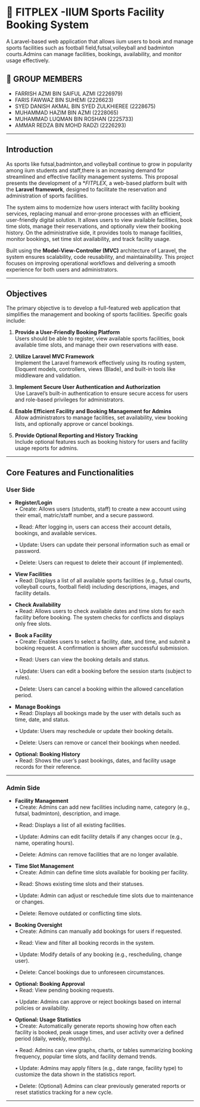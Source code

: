 # 🏐 FITPLEX -IIUM Sports Facility Booking System

A Laravel-based web application that allows iium users to book and manage sports facilities such as football field,futsal,volleyball and badminton courts.Admins can manage facilities, bookings, availability, and monitor usage effectively.

## 🚀 GROUP MEMBERS

- FARRISH AZMI BIN SAIFUL AZMI (2226979)
- FARIS FAWWAZ BIN SUHEMI (2226623)
- SYED DANISH AKMAL BIN SYED ZULKHIEREE (2228675)
- MUHAMMAD HAZIM BIN AZMI (2228065)
- MUHAMMAD LUQMAN BIN ROSHAN (2225733)
- AMMAR REDZA BIN MOHD RADZI (2226293)

---

## Introduction

As sports like futsal,badminton,and volleyball continue to grow in popularity among iium students and staff,there is an increasing demand for streamlined and effective facility management systems. This proposal presents the development of a **FITPLEX*, a web-based platform built with the **Laravel framework**, designed to facilitate the reservation and administration of sports facilities.

The system aims to modernize how users interact with facility booking services, replacing manual and error-prone processes with an efficient, user-friendly digital solution. It allows users to view available facilities, book time slots, manage their reservations, and optionally view their booking history. On the administrative side, it provides tools to manage facilities, monitor bookings, set time slot availability, and track facility usage.

Built using the **Model-View-Controller (MVC)** architecture of Laravel, the system ensures scalability, code reusability, and maintainability. This project focuses on improving operational workflows and delivering a smooth experience for both users and administrators.

---

##  Objectives

The primary objective is to develop a full-featured web application that simplifies the management and booking of sports facilities. Specific goals include:

1. **Provide a User-Friendly Booking Platform**  
  Users should be able to register, view available sports facilities, book available time slots, and manage their own reservations with ease.

2. **Utilize Laravel MVC Framework**  
   Implement the Laravel framework effectively using its routing system, Eloquent models, controllers, views (Blade), and built-in tools like middleware and validation.

3. **Implement Secure User Authentication and Authorization**  
   Use Laravel’s built-in authentication to ensure secure access for users and role-based privileges for administrators.

4. **Enable Efficient Facility and Booking Management for Admins**  
   Allow administrators to manage facilities, set availability, view booking lists, and optionally approve or cancel bookings.

5. **Provide Optional Reporting and History Tracking**  
   Include optional features such as booking history for users and facility usage reports for admins.

---

## Core Features and Functionalities

### User Side

- **Register/Login**  
	•	Create: Allows users (students, staff) to create a new account using their email, matric/staff number, and a secure password.

	•	Read: After logging in, users can access their account details, bookings, and available services.

	•	Update: Users can update their personal information such as email or password.

	•	Delete: Users can request to delete their account (if implemented).

- **View Facilities**  
  	•	Read: Displays a list of all available sports facilities (e.g., futsal courts, volleyball courts, football field) including descriptions, images, and facility details.

- **Check Availability**  
  	•	Read: Allows users to check available dates and time slots for each facility before booking. The system checks for conflicts and displays only free slots.

- **Book a Facility**  
  	•	Create: Enables users to select a facility, date, and time, and submit a booking request. A confirmation is shown after successful submission.
  
	•	Read: Users can view the booking details and status.

	•	Update: Users can edit a booking before the session starts (subject to rules).

	•	Delete: Users can cancel a booking within the allowed cancellation period.

- **Manage Bookings**  
  	•	Read: Displays all bookings made by the user with details such as time, date, and status.
  
	•	Update: Users may reschedule or update their booking details.

	•	Delete: Users can remove or cancel their bookings when needed.


- **Optional: Booking History**  
  		•	Read: Shows the user’s past bookings, dates, and facility usage records for their reference.


---

### Admin Side

- **Facility Management**  
  	•	Create: Admins can add new facilities including name, category (e.g., futsal, badminton), description, and image.
  
	•	Read: Displays a list of all existing facilities.

	•	Update: Admins can edit facility details if any changes occur (e.g., name, operating hours).

	•	Delete: Admins can remove facilities that are no longer available.

- **Time Slot Management**  
  	•	Create: Admin can define time slots available for booking per facility.
  
	•	Read: Shows existing time slots and their statuses.

	•	Update: Admin can adjust or reschedule time slots due to maintenance or changes.

	•	Delete: Remove outdated or conflicting time slots.

- **Booking Oversight**  
  	•	Create: Admins can manually add bookings for users if requested.
  
	•	Read: View and filter all booking records in the system.

	•	Update: Modify details of any booking (e.g., rescheduling, change user).

	•	Delete: Cancel bookings due to unforeseen circumstances.

- **Optional: Booking Approval**  
  	•	Read: View pending booking requests.
  
	•	Update: Admins can approve or reject bookings based on internal policies or availability.

- **Optional: Usage Statistics**  
  	•	Create: Automatically generate reports showing how often each facility is booked, peak usage times, and user activity over a defined period (daily, weekly, monthly).
  
	•	Read: Admins can view graphs, charts, or tables summarizing booking frequency, popular time slots, and facility demand trends.

	•	Update: Admins may apply filters (e.g., date range, facility type) to customize the data shown in the statistics report.

	•	Delete: (Optional) Admins can clear previously generated reports or reset statistics tracking for a new cycle.

---

